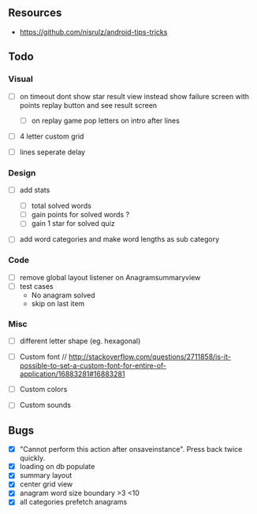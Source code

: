 ## Resources

 - https://github.com/nisrulz/android-tips-tricks


    
## Todo

### Visual

  - [ ] on timeout dont show star result view instead show failure screen with points replay button and see result screen
    - [ ] on replay game pop letters on intro after lines

  - [ ] 4 letter custom grid
  - [ ] lines seperate delay


### Design


  - [ ] add stats

    - [ ] total solved words
    - [ ] gain points for solved words ?
    - [ ] gain 1 star for solved quiz

  - [ ] add word categories and make word lengths as sub category
  

### Code

  - [ ] remove global layout listener on Anagramsummaryview
  - [ ] test cases
       * No anagram solved
       * skip on last item

### Misc

  - [ ] different letter shape (eg. hexagonal)

  - [ ] Custom font // http://stackoverflow.com/questions/2711858/is-it-possible-to-set-a-custom-font-for-entire-of-application/16883281#16883281
  - [ ] Custom colors
  - [ ] Custom sounds
    
## Bugs

  - [x] "Cannot perform this action after onsaveinstance". Press back twice quickly.
  - [x] loading on db populate
  - [x] summary layout
  - [x] center grid view
  - [x] anagram word size boundary >3 <10
  - [x] all categories prefetch anagrams
